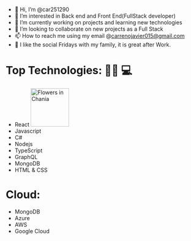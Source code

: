 - 👋 Hi, I’m @car251290
- 👀 I’m interested in Back end and Front End(FullStack developer)
- 🌱 I’m currently working on projects and learning new technologies
- 💞️ I’m looking to collaborate on new projects as a Full Stack
- 📫 How to reach me using my email @carrenojavier015@gmail.com
- 🍺 I like the social Fridays with my family, it is great after Work.

# Top Technologies: 👨‍💻 💻
- React <img style="width: 100px;height:100px;" src="https://upload.wikimedia.org/wikipedia/commons/thumb/a/a7/React-icon.svg/2300px-React-icon.svg.png" alt="Flowers in Chania">
- Javascript
- C#
- Nodejs
- TypeScript
- GraphQL
- MongoDB
- HTML & CSS

# Cloud:
- MongoDB 
- Azure 
- AWS
- Google Cloud

<!---
car251290/car251290 is a ✨ special ✨ repository because its `README.md` (this file) appears on your GitHub profile.
You can click the Preview link to take a look at your changes.
--->

